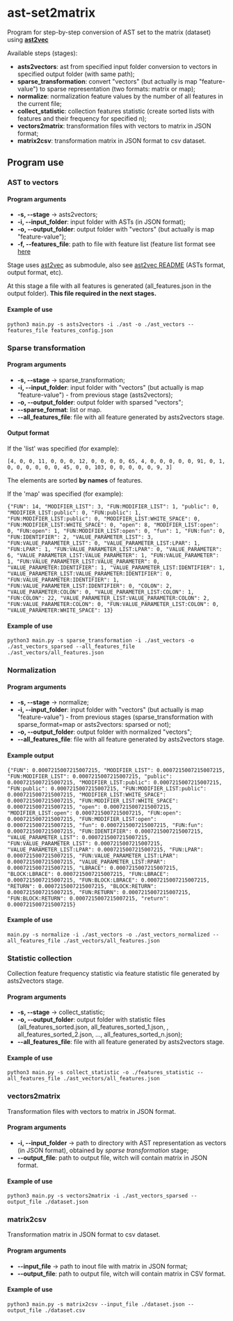 # ast-set2matrix

Program for step-by-step conversion of AST set to the matrix (dataset) using [**ast2vec**](https://github.com/PetukhovVictor/ast2vec)

Available steps (stages):
- **asts2vectors**: ast from specified input folder conversion to vectors in specified output folder (with same path);
- **sparse_transformation**: convert "vectors" (but actually is map "feature-value") to sparse representation (two formats: matrix or map);
- **normalize**: normalization feature values by the number of all features in the current file;
- **collect_statistic**: collection features statistic (create sorted lists with features and their frequency for specified n);
- **vectors2matrix**: transformation files with vectors to matrix in JSON format;
- **matrix2csv**: transformation matrix in JSON format to csv dataset.

## Program use
### AST to vectors
#### Program arguments

* **-s, --stage** -> asts2vectors;
* **-i, --input_folder**: input folder with ASTs (in JSON format);
* **-o, --output_folder**: output folder with "vectors" (but actually is map "feature-value");
* **-f, --features_file**: path to file with feature list (feature list format see [here](https://github.com/PetukhovVictor/ast2vec#feature-configuration)

Stage uses [ast2vec](https://github.com/PetukhovVictor/ast2vec) as submodule, also see [ast2vec README](https://github.com/PetukhovVictor/ast2vec) (ASTs format, output format, etc).

At this stage a file with all features is generated (all_features.json in the output folder). **This file required in the next stages.**

#### Example of use
```
python3 main.py -s asts2vectors -i ./ast -o ./ast_vectors --features_file features_config.json
```

### Sparse transformation
#### Program arguments

* **-s, --stage** -> sparse_transformation;
* **-i, --input_folder**: input folder with "vectors" (but actually is map "feature-value") - from previous stage (asts2vectors);
* **-o, --output_folder**: output folder with sparsed "vectors";
* **--sparse_format**: list or map.
* **--all_features_file**: file with all feature generated by asts2vectors stage.

#### Output format

If the 'list' was specified (for example):
```
[4, 0, 0, 11, 0, 0, 0, 12, 0, 0, 0, 0, 65, 4, 0, 0, 0, 0, 0, 91, 0, 1, 0, 0, 0, 0, 0, 0, 45, 0, 0, 103, 0, 0, 0, 0, 0, 9, 3]
```
The elements are sorted **by names** of features.

If the 'map' was specified (for example):
```
{"FUN": 14, "MODIFIER_LIST": 3, "FUN:MODIFIER_LIST": 1, "public": 0, "MODIFIER_LIST:public": 0, "FUN:public": 1, "FUN:MODIFIER_LIST:public": 0, "MODIFIER_LIST:WHITE_SPACE": 0, "FUN:MODIFIER_LIST:WHITE_SPACE": 0, "open": 8, "MODIFIER_LIST:open": 0, "FUN:open": 1, "FUN:MODIFIER_LIST:open": 0, "fun": 1, "FUN:fun": 0, "FUN:IDENTIFIER": 2, "VALUE_PARAMETER_LIST": 3, "FUN:VALUE_PARAMETER_LIST": 0, "VALUE_PARAMETER_LIST:LPAR": 1, "FUN:LPAR": 1, "FUN:VALUE_PARAMETER_LIST:LPAR": 0, "VALUE_PARAMETER": 6, "VALUE_PARAMETER_LIST:VALUE_PARAMETER": 1, "FUN:VALUE_PARAMETER": 1, "FUN:VALUE_PARAMETER_LIST:VALUE_PARAMETER": 0, "VALUE_PARAMETER:IDENTIFIER": 1, "VALUE_PARAMETER_LIST:IDENTIFIER": 1, "VALUE_PARAMETER_LIST:VALUE_PARAMETER:IDENTIFIER": 0, "FUN:VALUE_PARAMETER:IDENTIFIER": 1, "FUN:VALUE_PARAMETER_LIST:IDENTIFIER": 0, "COLON": 2, "VALUE_PARAMETER:COLON": 0, "VALUE_PARAMETER_LIST:COLON": 1, "FUN:COLON": 22, "VALUE_PARAMETER_LIST:VALUE_PARAMETER:COLON": 2, "FUN:VALUE_PARAMETER:COLON": 0, "FUN:VALUE_PARAMETER_LIST:COLON": 0, "VALUE_PARAMETER:WHITE_SPACE": 13}
```

#### Example of use
```
python3 main.py -s sparse_transformation -i ./ast_vectors -o ./ast_vectors_sparsed --all_features_file ./ast_vectors/all_features.json
```

### Normalization
#### Program arguments

* **-s, --stage** -> normalize;
* **-i, --input_folder**: input folder with "vectors" (but actually is map "feature-value") - from previous stages (sparse_transformation with sparse_format=map or asts2vectors: sparsed or not);
* **-o, --output_folder**: output folder with normalized "vectors";
* **--all_features_file**: file with all feature generated by asts2vectors stage.

#### Example output

```
{"FUN": 0.0007215007215007215, "MODIFIER_LIST": 0.0007215007215007215, "FUN:MODIFIER_LIST": 0.0007215007215007215, "public": 0.0007215007215007215, "MODIFIER_LIST:public": 0.0007215007215007215, "FUN:public": 0.0007215007215007215, "FUN:MODIFIER_LIST:public": 0.0007215007215007215, "MODIFIER_LIST:WHITE_SPACE": 0.0007215007215007215, "FUN:MODIFIER_LIST:WHITE_SPACE": 0.0007215007215007215, "open": 0.0007215007215007215, "MODIFIER_LIST:open": 0.0007215007215007215, "FUN:open": 0.0007215007215007215, "FUN:MODIFIER_LIST:open": 0.0007215007215007215, "fun": 0.0007215007215007215, "FUN:fun": 0.0007215007215007215, "FUN:IDENTIFIER": 0.0007215007215007215, "VALUE_PARAMETER_LIST": 0.0007215007215007215, "FUN:VALUE_PARAMETER_LIST": 0.0007215007215007215, "VALUE_PARAMETER_LIST:LPAR": 0.0007215007215007215, "FUN:LPAR": 0.0007215007215007215, "FUN:VALUE_PARAMETER_LIST:LPAR": 0.0007215007215007215, "VALUE_PARAMETER_LIST:RPAR": 0.0007215007215007215, "LBRACE": 0.0007215007215007215, "BLOCK:LBRACE": 0.0007215007215007215, "FUN:LBRACE": 0.0007215007215007215, "FUN:BLOCK:LBRACE": 0.0007215007215007215, "RETURN": 0.0007215007215007215, "BLOCK:RETURN": 0.0007215007215007215, "FUN:RETURN": 0.0007215007215007215, "FUN:BLOCK:RETURN": 0.0007215007215007215, "return": 0.0007215007215007215}
```

#### Example of use
```
main.py -s normalize -i ./ast_vectors -o ./ast_vectors_normalized --all_features_file ./ast_vectors/all_features.json
```

### Statistic collection

Collection feature frequency statistic via feature statistic file generated by asts2vectors stage.

#### Program arguments

* **-s, --stage** -> collect_statistic;
* **-o, --output_folder**: output folder with statistic files (all_features_sorted.json, all_features_sorted_1.json, , all_features_sorted_2.json, ..., all_features_sorted_n.json);
* **--all_features_file**: file with all feature generated by asts2vectors stage.


#### Example of use
```
python3 main.py -s collect_statistic -o ./features_statistic --all_features_file ./ast_vectors/all_features.json
```

### vectors2matrix

Transformation files with vectors to matrix in JSON format.

#### Program arguments

* **-i, --input_folder** -> path to directory with AST representation as vectors (in JSON format), obtained by *sparse transformation* stage;
* **--output_file**: path to output file, witch will contain matrix in JSON format.

#### Example of use
```
python3 main.py -s vectors2matrix -i ./ast_vectors_sparsed --output_file ./dataset.json
```

### matrix2csv

Transformation matrix in JSON format to csv dataset.

#### Program arguments

* **--input_file** -> path to inout file with matrix in JSON format;
* **--output_file**: path to output file, witch will contain matrix in CSV format.

#### Example of use
```
python3 main.py -s matrix2csv --input_file ./dataset.json --output_file ./dataset.csv
```

